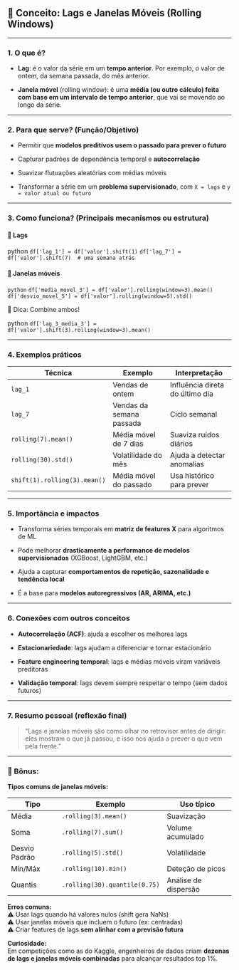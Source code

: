 ## 🧩 Conceito: **Lags e Janelas Móveis (Rolling Windows)**

---

### 1. **O que é?**

- **Lag**: é o valor da série em um **tempo anterior**. Por exemplo, o valor de ontem, da semana passada, do mês anterior.
    
- **Janela móvel** (rolling window): é uma **média (ou outro cálculo) feita com base em um intervalo de tempo anterior**, que vai se movendo ao longo da série.
    

---

### 2. **Para que serve? (Função/Objetivo)**

- Permitir que **modelos preditivos usem o passado para prever o futuro**
    
- Capturar padrões de dependência temporal e **autocorrelação**
    
- Suavizar flutuações aleatórias com médias móveis
    
- Transformar a série em um **problema supervisionado**, com `X = lags` e `y = valor atual ou futuro`
    

---

### 3. **Como funciona? (Principais mecanismos ou estrutura)**

#### 🔹 Lags

python
`df['lag_1'] = df['valor'].shift(1)`
`df['lag_7'] = df['valor'].shift(7)  # uma semana atrás`

#### 🔹 Janelas móveis

`python`
`df['media_movel_3'] = df['valor'].rolling(window=3).mean()`
`df['desvio_movel_5'] = df['valor'].rolling(window=5).std()`


📌 Dica: Combine ambos!

python
`df['lag_3_media_3'] = df['valor'].shift(3).rolling(window=3).mean()`

---

### 4. **Exemplos práticos**

| Técnica                      | Exemplo                  | Interpretação                   |
| ---------------------------- | ------------------------ | ------------------------------- |
| `lag_1`                      | Vendas de ontem          | Influência direta do último dia |
| `lag_7`                      | Vendas da semana passada | Ciclo semanal                   |
| `rolling(7).mean()`          | Média móvel de 7 dias    | Suaviza ruídos diários          |
| `rolling(30).std()`          | Volatilidade do mês      | Ajuda a detectar anomalias      |
| `shift(1).rolling(3).mean()` | Média móvel do passado   | Usa histórico para prever       |

---

### 5. **Importância e impactos**

- Transforma séries temporais em **matriz de features X** para algoritmos de ML
    
- Pode melhorar **drasticamente a performance de modelos supervisionados** (XGBoost, LightGBM, etc.)
    
- Ajuda a capturar **comportamentos de repetição, sazonalidade e tendência local**
    
- É a base para **modelos autoregressivos (AR, ARIMA, etc.)**
    

---

### 6. **Conexões com outros conceitos**

- **Autocorrelação (ACF)**: ajuda a escolher os melhores lags
    
- **Estacionariedade**: lags ajudam a diferenciar e tornar estacionário
    
- **Feature engineering temporal**: lags e médias móveis viram variáveis preditoras
    
- **Validação temporal**: lags devem sempre respeitar o tempo (sem dados futuros)
    

---

### 7. **Resumo pessoal (reflexão final)**

> “Lags e janelas móveis são como olhar no retrovisor antes de dirigir: eles mostram o que já passou, e isso nos ajuda a prever o que vem pela frente.”

---

### 🧠 Bônus:

**Tipos comuns de janelas móveis:**

|Tipo|Exemplo|Uso típico|
|---|---|---|
|Média|`.rolling(3).mean()`|Suavização|
|Soma|`.rolling(7).sum()`|Volume acumulado|
|Desvio Padrão|`.rolling(5).std()`|Volatilidade|
|Mín/Máx|`.rolling(10).min()`|Deteção de picos|
|Quantis|`.rolling(30).quantile(0.75)`|Análise de dispersão|

**Erros comuns:**  
⚠️ Usar lags quando há valores nulos (shift gera NaNs)  
⚠️ Usar janelas móveis que incluem o futuro (ex: centradas)  
⚠️ Criar features de lags **sem alinhar com a previsão futura**

**Curiosidade:**  
Em competições como as do Kaggle, engenheiros de dados criam **dezenas de lags e janelas móveis combinadas** para alcançar resultados top 1%.
